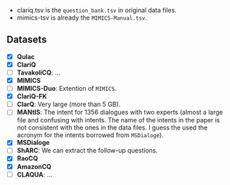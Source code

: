 - clariq.tsv is the `question_bank.tsv` in original data files.
- mimics-tsv is already the `MIMICS-Manual.tsv`.

## Datasets
- [X] __Qulac__
- [X] __ClariQ__
- [ ] __TavakoliCQ__: ...
- [X] __MIMICS__
- [ ] __MIMICS-Duo__: Extention of `MIMICS`.
- [X] __ClariQ-FK__
- [ ] __ClarQ__: Very large (more than 5 GB).
- [ ] __MANtIS__: The intent for 1356 dialogues with two experts (almost a large file and confusing with intents. The name of the intents in the paper is not consistent with the ones in the data files. I guess the used the acronym for the intents borrowed from `MSDialoge`).
- [X] __MSDialoge__
- [ ] __ShARC__: We can extract the follow-up questions.
- [X] __RaoCQ__
- [X] __AmazonCQ__
- [ ] __CLAQUA__: ...